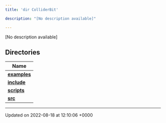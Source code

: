 ```yaml
---
title: 'dir ColliderBit'

description: "[No description available]"

---
```







[No description available]

## Directories

| Name           |
| -------------- |
| **[examples](/documentation/code/gambit_2-2/files/dir_5ec7ed99c429be57649080f5572cb885/#dir-examples)**  |
| **[include](/documentation/code/gambit_2-2/files/dir_86971f7a3e033a44fdd79643f3070191/#dir-include)**  |
| **[scripts](/documentation/code/gambit_2-2/files/dir_8d8d78fa40d3abc744d88b85d344fbd6/#dir-scripts)**  |
| **[src](/documentation/code/gambit_2-2/files/dir_ebc0d8ef92b132863f07a78e664e2ed5/#dir-src)**  |






-------------------------------

Updated on 2022-08-18 at 12:10:06 +0000
